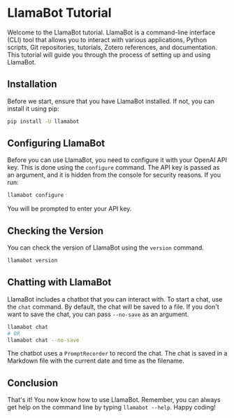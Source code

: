 # LlamaBot Tutorial

Welcome to the LlamaBot tutorial. LlamaBot is a command-line interface (CLI) tool that allows you to interact with various applications, Python scripts, Git repositories, tutorials, Zotero references, and documentation.
This tutorial will guide you through the process of setting up and using LlamaBot.

## Installation

Before we start, ensure that you have LlamaBot installed. If not, you can install it using pip:

```bash
pip install -U llamabot
```

## Configuring LlamaBot

Before you can use LlamaBot, you need to configure it with your OpenAI API key. This is done using the `configure` command. The API key is passed as an argument, and it is hidden from the console for security reasons.
If you run:

```bash
llamabot configure
```

You will be prompted to enter your API key.

## Checking the Version

You can check the version of LlamaBot using the `version` command.

```bash
llamabot version
```

## Chatting with LlamaBot

LlamaBot includes a chatbot that you can interact with. To start a chat, use the `chat` command. By default, the chat will be saved to a file. If you don't want to save the chat, you can pass `--no-save` as an argument.

```bash
llamabot chat
# OR
llamabot chat --no-save
```

The chatbot uses a `PromptRecorder` to record the chat. The chat is saved in a Markdown file with the current date and time as the filename.

## Conclusion

That's it! You now know how to use LlamaBot. Remember, you can always get help on the command line by typing `llamabot --help`. Happy coding!

